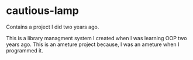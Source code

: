 # cautious-lamp
Contains a project I did two years ago.

This is a library managment system I created when I was learning OOP two years ago.
This is an ameture project because, I was an ameture when I programmed it.
